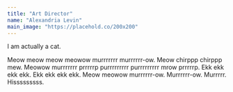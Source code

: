 ```yaml
---
title: "Art Director"
name: "Alexandria Levin"
main_image: "https://placehold.co/200x200"
---
```


I am actually a cat.

Meow meow meow meowow murrrrrrr murrrrrr-ow. Meow chirppp chirppp mew. Meowow murrrrrrr prrrrrp purrrrrrrrr purrrrrrrrr mrow prrrrrp. Ekk ekk ekk ekk. Ekk ekk ekk ekk. Meow meowow murrrrrr-ow. Murrrrrr-ow. Murrrrr. Hisssssssss.